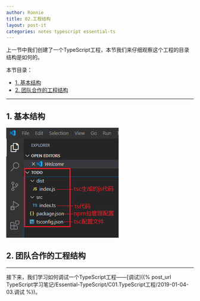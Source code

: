 ```yaml
---
author: Ronnie
title: 02.工程结构
layout: post-it
categories: notes typescript essential-ts
---
```


<!-- # 02.工程结构 -->
上一节中我们创建了一个TypeScript工程，本节我们来仔细观察这个工程的目录结构是如何的。

本节目录：
<!-- TOC -->

- [1. 基本结构](#1-基本结构)
- [2. 团队合作的工程结构](#2-团队合作的工程结构)

<!-- /TOC -->

---

## 1. 基本结构
![project_structure](/assets/images/TypeScript学习笔记/Essential-TypeScript/ts_project_structure.png  "TypeScript项目结构")

## 2. 团队合作的工程结构

---

接下来，我们学习如何调试一个TypeScript工程——[调试]({% post_url TypeScript学习笔记/Essential-TypeScript/C01.TypeScript工程/2019-01-04-03.调试 %})。